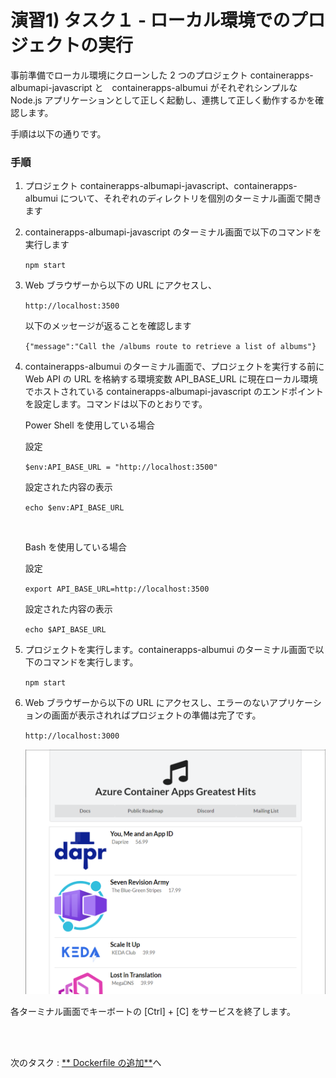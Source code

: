 # 演習1) タスク１ - ローカル環境でのプロジェクトの実行

事前準備でローカル環境にクローンした 2 つのプロジェクト containerapps-albumapi-javascript と　containerapps-albumui がそれぞれシンプルな Node.js アプリケーションとして正しく起動し、連携して正しく動作するかを確認します。

手順は以下の通りです。

### 手順

1. プロジェクト containerapps-albumapi-javascript、containerapps-albumui について、それぞれのディレクトリを個別のターミナル画面で開きます

2. containerapps-albumapi-javascript のターミナル画面で以下のコマンドを実行します

    ```npm start```

3. Web ブラウザーから以下の URL にアクセスし、

	```http://localhost:3500```

	以下のメッセージが返ることを確認します

	```{"message":"Call the /albums route to retrieve a list of albums"}```

4. containerapps-albumui のターミナル画面で、プロジェクトを実行する前に Web API の URL を格納する環境変数 API_BASE_URL に現在ローカル環境でホストされている containerapps-albumapi-javascript のエンドポイントを設定します。コマンドは以下のとおりです。

	Power Shell を使用している場合

	設定

	```$env:API_BASE_URL = "http://localhost:3500"```

	設定された内容の表示

	```echo $env:API_BASE_URL```

    <br>

	Bash を使用している場合

	設定

	```export API_BASE_URL=http://localhost:3500```

	設定された内容の表示

	```echo $API_BASE_URL```

5. プロジェクトを実行します。containerapps-albumui のターミナル画面で以下のコマンドを実行します。

	```npm start```

6. Web ブラウザーから以下の URL にアクセスし、エラーのないアプリケーションの画面が表示されればプロジェクトの準備は完了です。

	```http://localhost:3000```

    <img src="../images/P1-common-AppUI.png" width="500">

各ターミナル画面でキーボートの \[Ctrl\] + \[C\] をサービスを終了します。

<br><br>

次のタスク : [** Dockerfile の追加**](P1-02.md)へ




　